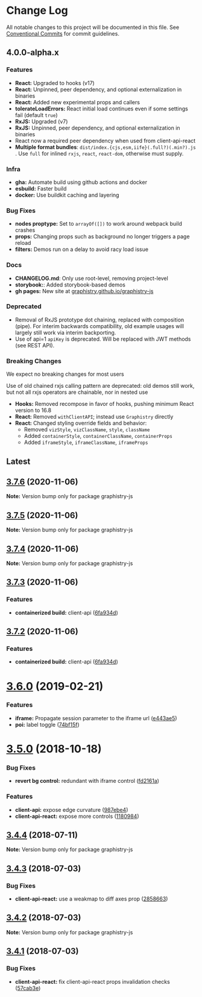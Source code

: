 # Change Log

All notable changes to this project will be documented in this file.
See [Conventional Commits](https://conventionalcommits.org) for commit guidelines.



## 4.0.0-alpha.x

### Features

* **React:** Upgraded to hooks (v17)
* **React:** Unpinned, peer dependency, and optional externalization in binaries
* **React:** Added new experimental props and callers
* **tolerateLoadErrors:** React initial load continues even if some settings fail (default `true`)
* **RxJS:** Upgraded (v7)
* **RxJS:** Unpinned, peer dependency, and optional externalization in binaries
* React now a required peer dependency when used from client-api-react
* **Multiple format bundles**: `dist/index.{cjs,esm,iife}(.full?)(.min?).js` . Use `full` for inlined `rxjs`, `react`, `react-dom`, otherwise must supply.

### Infra

* **gha:** Automate build using github actions and docker
* **esbuild:** Faster build
* **docker:** Use buildkit caching and layering

### Bug Fixes

* **nodes proptype:** Set to `arrayOf([])` to work around webpack build crashes
* **props:** Changing props such as background no longer triggers a page reload
* **filters:** Demos run on a delay to avoid racy load issue

### Docs

* **CHANGELOG.md**: Only use root-level, removing project-level
* **storybook:**: Added storybook-based demos
* **gh pages:** New site at [graphistry.github.io/graphistry-js](https://graphistry.github.io/graphistry-js)

### Deprecated

* Removal of RxJS prototype dot chaining, replaced with composition (pipe). For interim backwards compatibility, old example usages will largely still work via interim backporting.
* Use of api=1 `apiKey` is deprecated. Will be replaced with JWT methods (see REST API).

### Breaking Changes

We expect no breaking changes for most users

Use of old chained rxjs calling pattern are deprecated: old demos still work, but not all rxjs operators are chainable, nor in nested use

* **Hooks:** Removed recompose in favor of hooks, pushing minimum React version to 16.8
* **React:** Removed `withClientAPI`; instead use `Graphistry` directly
* **React:** Changed styling override fields and behavior:
  * Removed `vizStyle`, `vizClassName`, `style`, `className`
  * Added `containerStyle`, `containerClassName`, `containerProps`
  * Added `iframeStyle`, `iframeClassName`, `iframeProps`


## Latest


<a name="3.7.6"></a>
## [3.7.6](https://github.com/graphistry/graphistry-js/compare/v3.7.5...v3.7.6) (2020-11-06)



**Note:** Version bump only for package graphistry-js

<a name="3.7.5"></a>
## [3.7.5](https://github.com/graphistry/graphistry-js/compare/v3.7.4...v3.7.5) (2020-11-06)




**Note:** Version bump only for package graphistry-js

<a name="3.7.4"></a>
## [3.7.4](https://github.com/graphistry/graphistry-js/compare/v3.7.3...v3.7.4) (2020-11-06)




**Note:** Version bump only for package graphistry-js

<a name="3.7.3"></a>
## [3.7.3](https://github.com/graphistry/graphistry-js/compare/v3.7.1...v3.7.3) (2020-11-06)


### Features

* **containerized build:** client-api ([6fa934d](https://github.com/graphistry/graphistry-js/commit/6fa934d))




<a name="3.7.2"></a>
## [3.7.2](https://github.com/graphistry/graphistry-js/compare/v3.7.1...v3.7.2) (2020-11-06)


### Features

* **containerized build:** client-api ([6fa934d](https://github.com/graphistry/graphistry-js/commit/6fa934d))




<a name="3.6.0"></a>
# [3.6.0](https://github.com/graphistry/graphistry-js/compare/v3.5.0...v3.6.0) (2019-02-21)


### Features

* **iframe:** Propagate session parameter to the iframe url ([e443ae5](https://github.com/graphistry/graphistry-js/commit/e443ae5))
* **poi:** label toggle ([74bf15f](https://github.com/graphistry/graphistry-js/commit/74bf15f))




<a name="3.5.0"></a>
# [3.5.0](https://github.com/graphistry/graphistry-js/compare/v3.4.4...v3.5.0) (2018-10-18)


### Bug Fixes

* **revert bg control:** redundant with iframe control ([fd2161a](https://github.com/graphistry/graphistry-js/commit/fd2161a))


### Features

* **client-api:** expose edge curvature ([987ebe4](https://github.com/graphistry/graphistry-js/commit/987ebe4))
* **client-api-react:** expose more controls ([1180984](https://github.com/graphistry/graphistry-js/commit/1180984))




<a name="3.4.4"></a>
## [3.4.4](https://github.com/graphistry/graphistry-js/compare/v3.4.3...v3.4.4) (2018-07-11)




**Note:** Version bump only for package graphistry-js

<a name="3.4.3"></a>
## [3.4.3](https://github.com/graphistry/graphistry-js/compare/v3.4.2...v3.4.3) (2018-07-03)


### Bug Fixes

* **client-api-react:** use a weakmap to diff axes prop ([2858663](https://github.com/graphistry/graphistry-js/commit/2858663))




<a name="3.4.2"></a>
## [3.4.2](https://github.com/graphistry/graphistry-js/compare/v3.4.1...v3.4.2) (2018-07-03)




**Note:** Version bump only for package graphistry-js

<a name="3.4.1"></a>
## [3.4.1](https://github.com/graphistry/graphistry-js/compare/v3.4.0...v3.4.1) (2018-07-03)


### Bug Fixes

* **client-api-react:** fix client-api-react props invalidation checks ([57cab3e](https://github.com/graphistry/graphistry-js/commit/57cab3e))
